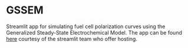 # GSSEM
Streamlit app for simulating fuel cell polarization curves using the Generalized Steady-State Electrochemical Model.  The app can be found [here](https://gssemfc.streamlit.app/) courtesy of the streamlit team who offer hosting. 
